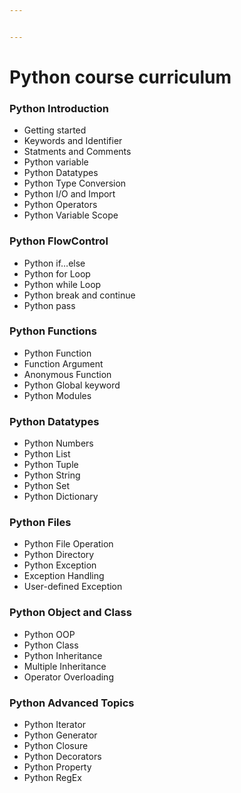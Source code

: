 ```yaml
---


---
```


<h1 id="python-course-curriculum">Python course curriculum</h1>
<h3 id="python-introduction">Python Introduction</h3>
<ul>
<li>Getting started</li>
<li>Keywords and Identifier</li>
<li>Statments and Comments</li>
<li>Python variable</li>
<li>Python Datatypes</li>
<li>Python Type Conversion</li>
<li>Python I/O and Import</li>
<li>Python Operators</li>
<li>Python Variable Scope</li>
</ul>
<h3 id="python-flowcontrol"><strong>Python FlowControl</strong></h3>
<ul>
<li>Python if…else</li>
<li>Python for Loop</li>
<li>Python while Loop</li>
<li>Python break and continue</li>
<li>Python pass</li>
</ul>
<h3 id="python-functions">Python Functions</h3>
<ul>
<li>Python Function</li>
<li>Function Argument</li>
<li>Anonymous Function</li>
<li>Python Global keyword</li>
<li>Python Modules</li>
</ul>
<h3 id="python-datatypes">Python Datatypes</h3>
<ul>
<li>Python Numbers</li>
<li>Python List</li>
<li>Python Tuple</li>
<li>Python String</li>
<li>Python Set</li>
<li>Python Dictionary</li>
</ul>
<h3 id="python-files">Python Files</h3>
<ul>
<li>Python File Operation</li>
<li>Python Directory</li>
<li>Python Exception</li>
<li>Exception Handling</li>
<li>User-defined Exception</li>
</ul>
<h3 id="python-object-and-class">Python Object and Class</h3>
<ul>
<li>Python OOP</li>
<li>Python Class</li>
<li>Python Inheritance</li>
<li>Multiple Inheritance</li>
<li>Operator Overloading</li>
</ul>
<h3 id="python-advanced-topics">Python Advanced Topics</h3>
<ul>
<li>Python Iterator</li>
<li>Python Generator</li>
<li>Python Closure</li>
<li>Python Decorators</li>
<li>Python Property</li>
<li>Python RegEx</li>
</ul>

